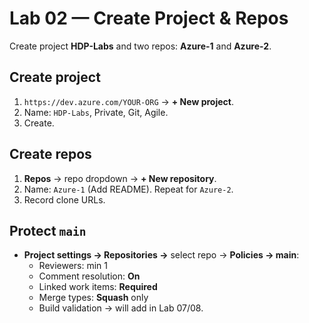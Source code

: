 # Lab 02 — Create Project & Repos

Create project **HDP-Labs** and two repos: **Azure-1** and **Azure-2**.

## Create project
1. `https://dev.azure.com/YOUR-ORG` → **+ New project**.  
2. Name: `HDP-Labs`, Private, Git, Agile.  
3. Create.

## Create repos
1. **Repos** → repo dropdown → **+ New repository**.  
2. Name: `Azure-1` (Add README). Repeat for `Azure-2`.  
3. Record clone URLs.

## Protect `main`
- **Project settings → Repositories →** select repo → **Policies → main**:  
  - Reviewers: min 1  
  - Comment resolution: **On**  
  - Linked work items: **Required**  
  - Merge types: **Squash** only  
  - Build validation → will add in Lab 07/08.
